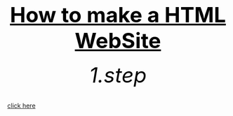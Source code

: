 <html>
<head>
	<title>f.s.</title>
</head>



<body  background=" Screenshot 2024-04-08 190830.png">
        <center><h1><font size="120"><font color="black"><u>How to make a HTML WebSite</u></font></font></h1></center>
	<center><h6><font size="10"><font color="black">1.step</font></font></h6></center>
        <center><h6><font size="10"><font color="black"></font></font></h6></center>

<a href="https://bulbuwad.github.io/Bulbuwa.GitHub.io/">click here</a>
</body>
</html>
